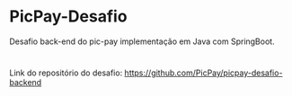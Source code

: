 # PicPay-Desafio
Desafio back-end do pic-pay implementação em Java com SpringBoot.
#
Link do repositório do desafio: https://github.com/PicPay/picpay-desafio-backend


